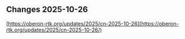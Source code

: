 ## Changes 2025-10-26

[https://oberon-rtk.org/updates/2025/cn-2025-10-26](https://oberon-rtk.org/updates/2025/cn-2025-10-26/)
